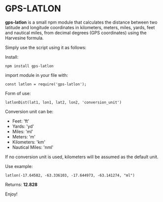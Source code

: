 # GPS-LATLON

**gps-latlon** is a small npm module that calculates the distance between two latitude and longitude coordinates in kilometers, meters, miles, yards, feet and nautical miles, from decimal degrees (GPS coordinates) using the Harvesine formula.

Simply use the script using it as follows:

Install:

    npm install gps-latlon

import module in your file with:

    const latlon = require('gps-latlon');

Form of use:

    latlonDist(lat1, lon1, lat2, lon2, 'conversion_unit')

Conversion unit can be:

- Feet: 'ft'
- Yards: 'yd'
- Miles: 'ml'
- Meters: 'm'
- Kilometers: 'km'
- Nautical Miles: 'nml'

If no conversion unit is used, kilometers will be assumed as the default unit.

Use example:

    latlon(-17.64582, -63.336103, -17.644973, -63.141274, "ml")

Returns: **12.828**

Enjoy!
